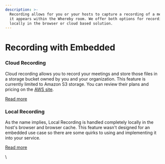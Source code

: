 ```yaml
---
description: >-
  Recording allows for you or your hosts to capture a recording of a meeting as
  it appears within the Whereby room. We offer both options for recording
  locally in the browser or cloud based solution.
---
```


# Recording with Embedded

### Cloud Recording

Cloud recording allows you to record your meetings and store those files in a storage bucket owned by you and your organization. This feature is currently limited to Amazon S3 storage. You can review their plans and pricing on the [AWS site](https://aws.amazon.com/s3/pricing/).&#x20;

[Read more](cloud-recording.md)

### Local Recording

As the name implies, Local Recording is handled completely locally in the host's browser and browser cache. This feature wasn't designed for an embedded use case so there are some quirks to using and implementing it into your service.

[Read more](local-recording.md)

\



